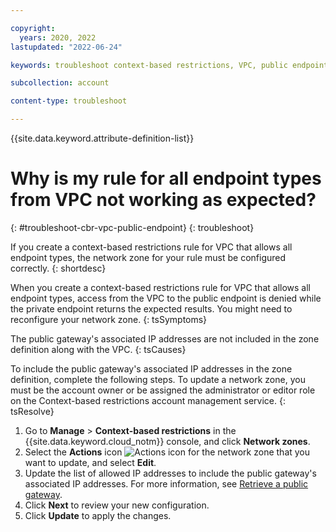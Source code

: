 ```yaml
---

copyright:
  years: 2020, 2022
lastupdated: "2022-06-24"

keywords: troubleshoot context-based restrictions, VPC, public endpoint

subcollection: account

content-type: troubleshoot

---
```


{{site.data.keyword.attribute-definition-list}}

# Why is my rule for all endpoint types from VPC not working as expected?
{: #troubleshoot-cbr-vpc-public-endpoint}
{: troubleshoot}

If you create a context-based restrictions rule for VPC that allows all endpoint types, the network zone for your rule must be configured correctly. 
{: shortdesc}

When you create a context-based restrictions rule for VPC that allows all endpoint types, access from the VPC to the public endpoint is denied while the private endpoint returns the expected results. You might need to reconfigure your network zone. 
{: tsSymptoms}
   
The public gateway's associated IP addresses are not included in the zone definition along with the VPC.
{: tsCauses}

To include the public gateway's associated IP addresses in the zone definition, complete the following steps. To update a network zone, you must be the account owner or be assigned the administrator or editor role on the Context-based restrictions account management service.
{: tsResolve}

1. Go to **Manage** > **Context-based restrictions** in the {{site.data.keyword.cloud_notm}} console, and click **Network zones**. 
2. Select the **Actions** icon ![Actions icon](../icons/action-menu-icon.svg "Actions") for the network zone that you want to update, and select **Edit**. 
3. Update the list of allowed IP addresses to include the public gateway's associated IP addresses. For more information, see [Retrieve a public gateway](/apidocs/vpc/latest?code=node#get-public-gateway). 
4. Click **Next** to review your new configuration. 
5. Click **Update** to apply the changes.
